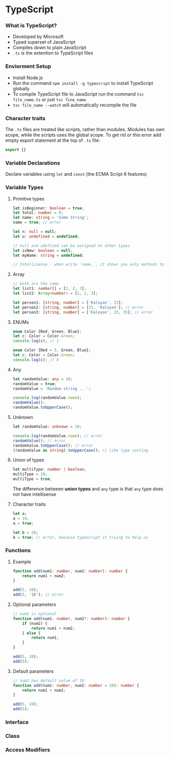 # TypeScript

### What is TypeScript?
- Developed by Microsoft
- Typed superset of JavaScript
- Compiles down to plain JavaScript
- `.ts` is the extention to TypeScript files

### Enviorment Setup
- Install Node.js
- Run the command `npm install -g typescript` to install TypeScript globally
- To compile TypeScript file to JavaScript run the command `tsc file_name.ts` or just `tsc fine_name`
- `tsc file_name --watch` will automatically recompile the file

### Character traits
The `.ts` files are treated like scripts, rather than modules. Modules has own scope, while the scripts uses the global scope. To get rid or this error add empty export statement at the top of `.ts` file:

```typescript
export {}
```

### Variable Declarations
Declare variables using `let` and `const` (the ECMA Script 6 features)

### Variable Types

1. Primitive types
    ```typescript
    let isBeginner: boolean = true;
    let total: number = 0;
    let name: string = 'Some String';
    name = true; // error

    let n: null = null;
    let u: undefined = undefined;

    // null and udefined can be assigned to other types
    let isNew: boolean = null;
    let myName: string = undefined;

    // Intellisense - when write `name.`, it shows you only methods to strings. When write `total.` it shows you only methods to numbers
    ```
    
2. Array
    ```typescript
    // both are the same
    let list1: number[] = [1, 2, 3];
    let list2: Array<number> = [1, 2, 3];

    let person1: [string, number] = ['Kaloyan', 23];
    let person2: [string, number] = [23, 'Kaloyan']; // error
    let person3: [string, number] = ['Kaloyan', 23, 35]; // error
    ```

3. ENUMs
    ```typescript
    enum Color {Red, Green, Blue};
    let c: Color = Color.Green;
    console.log(c); // 1

    enum Color {Red = 5, Green, Blue};
    let c: Color = Color.Green;
    console.log(c); // 6
    ```
    
4. Any
    ```typescript
    let randomValue: any = 10;
    randomValue = true;
    randomValue = 'Random string ...';

    console.log(randomValue.name);
    randomValue();
    randomValue.toUpperCase();
    ```

5. Unknown
    ```typescript
    let randomValue: unknown = 10;

    console.log(randomValue.name); // error
    randomValue(); // error
    randomValue.toUpperCase(); // error
    (randomValue as string).toUpperCase(); // like type casting
    ```

6. Union of types
    ```typescript
    let multiType: number | boolean;
    multiType = 20;
    multiType = true;
    ```

    The difference between **union types** and `any` type is that `any` type does not have intellisense

7. Character traits
    ```typescript
    let a;
    a = 10;
    a = true;

    let b = 20;
    b = true; // error, because typescript it trying to help us
    ```

### Functions

1. Example
    ```typescript
    function add(num1: number, num2: number): number {
        return num1 + num2;
    }

    add(5, 10);
    add(5, '10'); // error
    ```

2. Optional parameters
    ```typescript
    // num2 is optional
    function add(num1: number, num2?: number): number {
        if (num2) {
            return num1 + num2;
        } else {
            return num1;
        }
    }

    add(5, 10);
    add(5);
    ```

3. Default parameters
    ```typescript
    // num2 has default value of 10
    function add(num1: number, num2: number = 10): number {
        return num1 + num2;
    }

    add(5, 10);
    add(5);
    ```

### Interface
### Class
### Access Modifiers